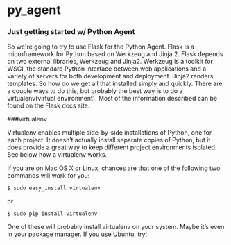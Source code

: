 py_agent
========

### Just getting started w/ Python Agent

So we're going to try to use Flask for the Python Agent. Flask is a microframework for Python based on Werkzeug and Jinja 2. Flask depends on two external libraries, Werkzeug and Jinja2. Werkzeug is a toolkit for WSGI, the standard Python interface between web applications and a variety of servers for both development and deployment. Jinja2 renders templates. So how do we get all that installed simply and quickly. There are a couple ways to do this, but probably the best way is to do a virtualenv(virtual environment). Most of the information described can be found on the Flask docs site.

###virtualenv

Virtualenv enables multiple side-by-side installations of Python, one for each project. It doesn’t actually install separate copies of Python, but it does provide a great way to keep different project environments isolated. See below how a virtualenv works.

If you are on Mac OS X or Linux, chances are that one of the following two commands will work for you:

```
$ sudo easy_install virtualenv
```

or

```
$ sudo pip install virtualenv
```

One of these will probably install virtualenv on your system. Maybe it’s even in your package manager. If you use Ubuntu, try:

